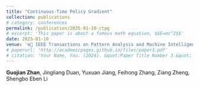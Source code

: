 ```yaml
---
title: "Continuous-Time Policy Gradient"
collection: publications
# category: conferences
permalink: /publication/2025-01-10-ctpg
# excerpt: 'This paper is about a famous math equation, $$E=mc^2$$'
date: 2025-01-10
venue: '⚙️🧠 IEEE Transactions on Pattern Analysis and Machine Intelligence (TPAMI) (Under Review)'
# paperurl: 'http://academicpages.github.io/files/paper3.pdf'
# citation: 'Your Name, You. (2024). &quot;Paper Title Number 3.&quot; <i>GitHub Journal of Bugs</i>. 1(3).'
---
```


**Guojian Zhan**, Jingliang Duan, Yuxuan Jiang, Feihong Zhang, Ziang Zheng, Shengbo Eben Li
